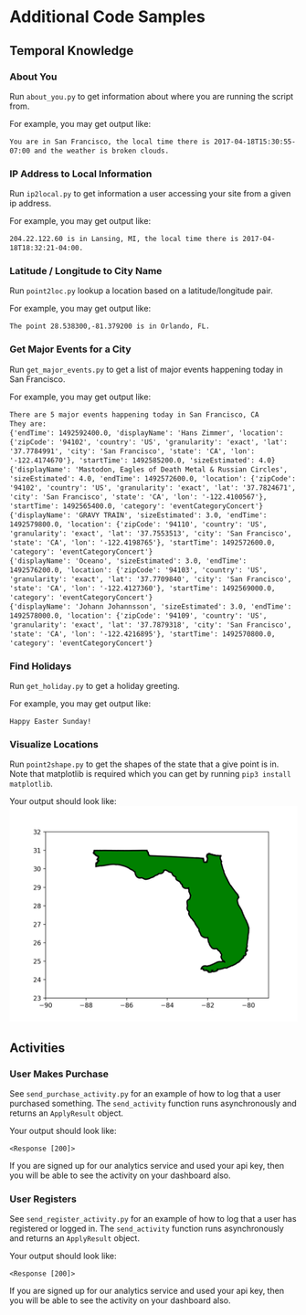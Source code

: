 # Additional Code Samples

## Temporal Knowledge

### About You

Run `about_you.py` to get information about where you are running the script from.

For example, you may get output like:

```
You are in San Francisco, the local time there is 2017-04-18T15:30:55-07:00 and the weather is broken clouds.
```

### IP Address to Local Information

Run `ip2local.py` to get information a user accessing your site from a given ip address.

For example, you may get output like:

```
204.22.122.60 is in Lansing, MI, the local time there is 2017-04-18T18:32:21-04:00.
```

### Latitude / Longitude to City Name
Run `point2loc.py` lookup a location based on a latitude/longitude pair.

For example, you may get output like:

```
The point 28.538300,-81.379200 is in Orlando, FL.
```

### Get Major Events for a City

Run `get_major_events.py` to get a list of major events happening today in San Francisco.

For example, you may get output like:
```
There are 5 major events happening today in San Francisco, CA
They are:
{'endTime': 1492592400.0, 'displayName': 'Hans Zimmer', 'location': {'zipCode': '94102', 'country': 'US', 'granularity': 'exact', 'lat': '37.7784991', 'city': 'San Francisco', 'state': 'CA', 'lon': '-122.4174670'}, 'startTime': 1492585200.0, 'sizeEstimated': 4.0}
{'displayName': 'Mastodon, Eagles of Death Metal & Russian Circles', 'sizeEstimated': 4.0, 'endTime': 1492572600.0, 'location': {'zipCode': '94102', 'country': 'US', 'granularity': 'exact', 'lat': '37.7824671', 'city': 'San Francisco', 'state': 'CA', 'lon': '-122.4100567'}, 'startTime': 1492565400.0, 'category': 'eventCategoryConcert'}
{'displayName': 'GRAVY TRAIN', 'sizeEstimated': 3.0, 'endTime': 1492579800.0, 'location': {'zipCode': '94110', 'country': 'US', 'granularity': 'exact', 'lat': '37.7553513', 'city': 'San Francisco', 'state': 'CA', 'lon': '-122.4198765'}, 'startTime': 1492572600.0, 'category': 'eventCategoryConcert'}
{'displayName': 'Oceano', 'sizeEstimated': 3.0, 'endTime': 1492576200.0, 'location': {'zipCode': '94103', 'country': 'US', 'granularity': 'exact', 'lat': '37.7709840', 'city': 'San Francisco', 'state': 'CA', 'lon': '-122.4127360'}, 'startTime': 1492569000.0, 'category': 'eventCategoryConcert'}
{'displayName': 'Johann Johannsson', 'sizeEstimated': 3.0, 'endTime': 1492578000.0, 'location': {'zipCode': '94109', 'country': 'US', 'granularity': 'exact', 'lat': '37.7879318', 'city': 'San Francisco', 'state': 'CA', 'lon': '-122.4216895'}, 'startTime': 1492570800.0, 'category': 'eventCategoryConcert'}
```

### Find Holidays

Run `get_holiday.py` to get a holiday greeting.

For example, you may get output like:
```
Happy Easter Sunday!
```


### Visualize Locations

Run `point2shape.py` to get the shapes of the state that a give point is in. Note that matplotlib is required
which you can get by running `pip3 install matplotlib`.

Your output should look like:
![The expected output](https://raw.githubusercontent.com/Breinify/brein-api-library-python/master/documentation/img/florida.png "")



## Activities

### User Makes Purchase

See `send_purchase_activity.py` for an example of how to log that a user purchased something. The `send_activity`
function runs asynchronously and returns an `ApplyResult` object.

Your output should look like:

```
<Response [200]>
```

If you are signed up for our analytics service and used your api key, then you will be able to see the activity on your dashboard also.

### User Registers

See `send_register_activity.py` for an example of how to log that a user has registered or logged in. The `send_activity`
function runs asynchronously and returns an `ApplyResult` object.

Your output should look like:

```
<Response [200]>
```

If you are signed up for our analytics service and used your api key, then you will be able to see the activity on your dashboard also.
